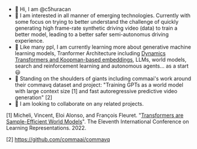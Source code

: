 - 👋 Hi, I am @c5huracan
- 👀 I am interested in all manner of emerging technologies. Currently with some focus on trying to better understand the challenge of quickly generating high frame-rate synthetic driving video (data) to train a better model, leading to a better safer semi-autonomus driving experience.
- 🌱 Like many ppl, I am currently learning more about generative machine learning models, Tranformer Architecture including [Dynamics Transformers and Koopman-based embeddings](https://arxiv.org/abs/2010.03957), LLMs, world models, search and reinforcement learning and autonomous agents... as a start :smiley:
- 🌱 Standing on the shoulders of giants including commaai's work around their commavq dataset and project: "Training GPTs as a world model with large context size [1] and fast autoregressive predictive video generation" [2]
- 💞️ I am looking to collaborate on any related projects.

[1] Micheli, Vincent, Eloi Alonso, and François Fleuret. "[Transformers are Sample-Efficient World Models](https://arxiv.org/abs/2209.00588)". The Eleventh International Conference on Learning Representations. 2022.

[2] https://github.com/commaai/commavq
<!---
- 📫 How to reach me: 
--->

<!---
c5huracan/c5huracan is a ✨ special ✨ repository because its `README.md` (this file) appears on your GitHub profile.
You can click the Preview link to take a look at your changes.
--->
